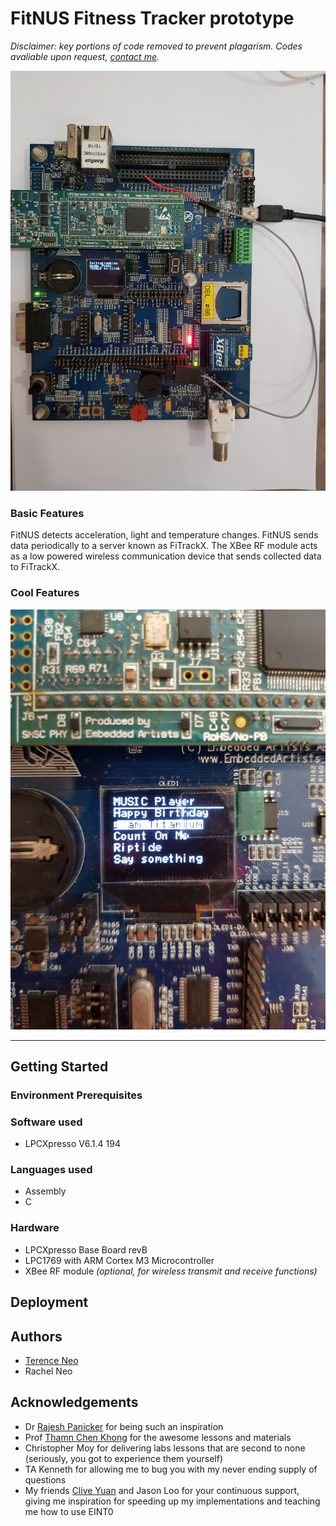 # FitNUS Fitness Tracker prototype
_Disclaimer: key portions of code removed to prevent plagarism. Codes avaliable upon request, [contact me](mailto:terence.neo@u.nus.edu)._

![](20181113_142657.jpg)
### Basic Features
FitNUS detects acceleration, light and temperature changes. FitNUS sends data periodically to a server known as FiTrackX. The XBee RF module acts as a low powered wireless communication device that sends collected data to FiTrackX.
<!-- todo: brief summary of flowchart actions -->

### Cool Features
<!-- todo: bullet points extra features -->
![](20181113_133536.jpg)

---
## Getting Started
### Environment Prerequisites
### Software used
- LPCXpresso V6.1.4 194

### Languages used
- Assembly
- C

### Hardware
- LPCXpresso Base Board revB
- LPC1769 with ARM Cortex M3 Microcontroller
- XBee RF module _(optional, for wireless transmit and receive functions)_

## Deployment


## Authors
- [Terence Neo](https://github.com/terenceneo)
- Rachel Neo

## Acknowledgements
- Dr [Rajesh Panicker](https://www.rajeshpanicker.com) for being such an inspiration
- Prof [Thamn Chen Khong](https://www.ece.nus.edu.sg/stfpage/eletck/) for the awesome lessons and materials
- Christopher Moy for delivering labs lessons that are second to none (seriously, you got to experience them yourself)
- TA Kenneth for allowing me to bug you with my never ending supply of questions
- My friends [Clive Yuan](https://www.linkedin.com/in/clive-yuan-aaa69a157/) and Jason Loo for your continuous support, giving me inspiration for speeding up my implementations and teaching me how to use EINT0